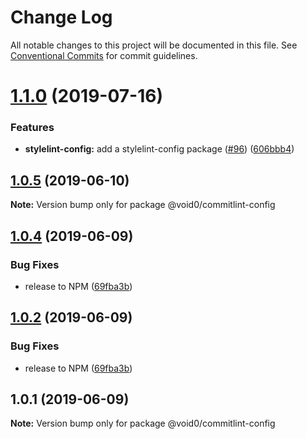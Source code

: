 # Change Log

All notable changes to this project will be documented in this file.
See [Conventional Commits](https://conventionalcommits.org) for commit guidelines.

# [1.1.0](https://github.com/1void0/utils/compare/@void0/commitlint-config@1.0.5...@void0/commitlint-config@1.1.0) (2019-07-16)


### Features

* **stylelint-config:** add a stylelint-config package ([#96](https://github.com/1void0/utils/issues/96)) ([606bbb4](https://github.com/1void0/utils/commit/606bbb4))





## [1.0.5](https://github.com/1void0/utils/compare/@void0/commitlint-config@1.0.4...@void0/commitlint-config@1.0.5) (2019-06-10)

**Note:** Version bump only for package @void0/commitlint-config





## [1.0.4](https://github.com/1void0/nova-utils/compare/@void0/commitlint-config@1.0.1...@void0/commitlint-config@1.0.4) (2019-06-09)


### Bug Fixes

* release to NPM ([69fba3b](https://github.com/1void0/nova-utils/commit/69fba3b))





## [1.0.2](https://github.com/1void0/nova-utils/compare/@void0/commitlint-config@1.0.1...@void0/commitlint-config@1.0.2) (2019-06-09)


### Bug Fixes

* release to NPM ([69fba3b](https://github.com/1void0/nova-utils/commit/69fba3b))





## 1.0.1 (2019-06-09)

**Note:** Version bump only for package @void0/commitlint-config
